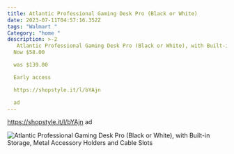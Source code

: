 ```yaml
---
title: Atlantic Professional Gaming Desk Pro (Black or White)
date: 2023-07-11T04:57:16.352Z
tags: "Walmart "
Category: "home "
description: >-2
   Atlantic Professional Gaming Desk Pro (Black or White), with Built-in Storage, Metal Accessory Holders and Cable Slots
  Now $58.00

  was $139.00

  Early access 

  https://shopstyle.it/l/bYAjn

  ad
---
```

https://shopstyle.it/l/bYAjn
ad 

![Atlantic Professional Gaming Desk Pro (Black or White), with Built-in Storage, Metal Accessory Holders and Cable Slots](https://i5.walmartimages.com/asr/a4b5d545-40e1-4c44-aeb4-8f3c53fd95db.893c65ce27f7d697379ab274851f4f70.jpeg?odnHeight=2000&odnWidth=2000&odnBg=FFFFFF)

<!--EndFragment-->